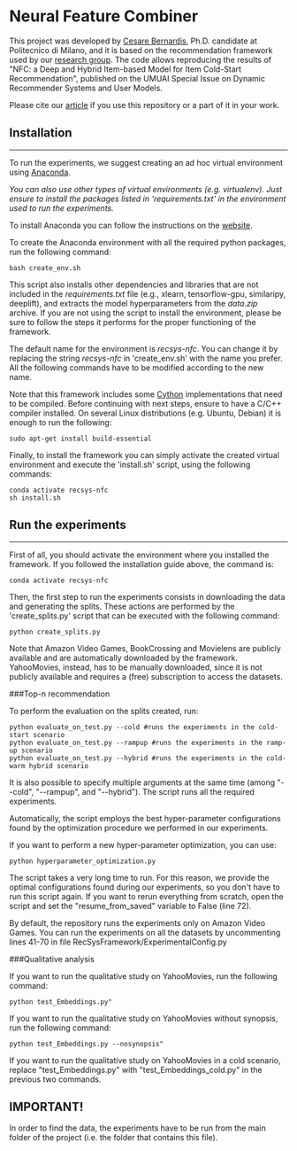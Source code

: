 # Neural Feature Combiner

This project was developed by [Cesare Bernardis](https://scholar.google.it/citations?user=9fzJj_AAAAAJ), 
Ph.D. candidate at Politecnico di Milano, and it is based on the recommendation framework used by our [research group](http://recsys.deib.polimi.it/).
The code allows reproducing the results of "NFC: a Deep and Hybrid Item-based Model for Item Cold-Start Recommendation", 
published on the UMUAI Special Issue on Dynamic Recommender Systems and User Models.

Please cite our [article](https://link.springer.com/article/10.1007/s11257-021-09303-w) if you use this repository or a part of it in your work.


## Installation

---

To run the experiments, we suggest creating an ad hoc virtual environment using [Anaconda](https://www.anaconda.com/).
 
_You can also use other types of virtual environments (e.g. virtualenv). 
Just ensure to install the packages listed in 'requirements.txt' in the environment used to run the experiments._

To install Anaconda you can follow the instructions on the [website](https://www.anaconda.com/products/individual).


To create the Anaconda environment with all the required python packages, run the following command:

```console
bash create_env.sh
```

This script also installs other dependencies and libraries that are not included in the _requirements.txt_ file (e.g., xlearn, tensorflow-gpu, similaripy, deeplift), and extracts the model hyperparameters from the _data.zip_ archive.
If you are not using the script to install the environment, please be sure to follow the steps it performs for the proper functioning of the framework.

The default name for the environment is _recsys-nfc_.
You can change it by replacing the string _recsys-nfc_ in 'create_env.sh' with the name you prefer.
All the following commands have to be modified according to the new name.

Note that this framework includes some [Cython](https://cython.readthedocs.io/en/latest/index.html) implementations that need to be compiled.
Before continuing with next steps, ensure to have a C/C++ compiler installed.
On several Linux distributions (e.g. Ubuntu, Debian) it is enough to run the following:

```console
sudo apt-get install build-essential
```

Finally, to install the framework you can simply activate the created virtual environment and execute the 'install.sh' script, using the following commands:

```console
conda activate recsys-nfc
sh install.sh
```

## Run the experiments

---

First of all, you should activate the environment where you installed the framework.
If you followed the installation guide above, the command is:

```console
conda activate recsys-nfc
```

Then, the first step to run the experiments consists in downloading the data and generating the splits.
These actions are performed by the 'create_splits.py' script that can be executed with the following command:

```console
python create_splits.py
```

Note that Amazon Video Games, BookCrossing and Movielens are publicly available and are automatically downloaded by the framework.
YahooMovies, instead, has to be manually downloaded, since it is not publicly available and requires a (free) subscription to access the datasets.

###Top-n recommendation

To perform the evaluation on the splits created, run:

```console
python evaluate_on_test.py --cold #runs the experiments in the cold-start scenario
python evaluate_on_test.py --rampup #runs the experiments in the ramp-up scenario
python evaluate_on_test.py --hybrid #runs the experiments in the cold-warm hybrid scenario
```

It is also possible to specify multiple arguments at the same time (among "--cold", "--rampup", and "--hybrid"). 
The script runs all the required experiments.

Automatically, the script employs the best hyper-parameter configurations found by the optimization procedure we performed in our experiments.

If you want to perform a new hyper-parameter optimization, you can use:

```console
python hyperparameter_optimization.py
```

The script takes a very long time to run.
For this reason, we provide the optimal configurations found during our experiments, so you don't have to run this script again.
If you want to rerun everything from scratch, open the script and set the "resume_from_saved" variable to False (line 72).

By default, the repository runs the experiments only on Amazon Video Games.
You can run the experiments on all the datasets by uncommenting lines 41-70 in file RecSysFramework/ExperimentalConfig.py

###Qualitative analysis

If you want to run the qualitative study on YahooMovies, run the following command: 
```console
python test_Embeddings.py"
```
If you want to run the qualitative study on YahooMovies without synopsis, run the following command:
```console
python test_Embeddings.py --nosynopsis"
```
If you want to run the qualitative study on YahooMovies in a cold scenario, replace "test_Embeddings.py" with "test_Embeddings_cold.py" in the previous two commands.

## IMPORTANT!
In order to find the data, the experiments have to be run from the main folder of the project (i.e. the folder that contains this file).
